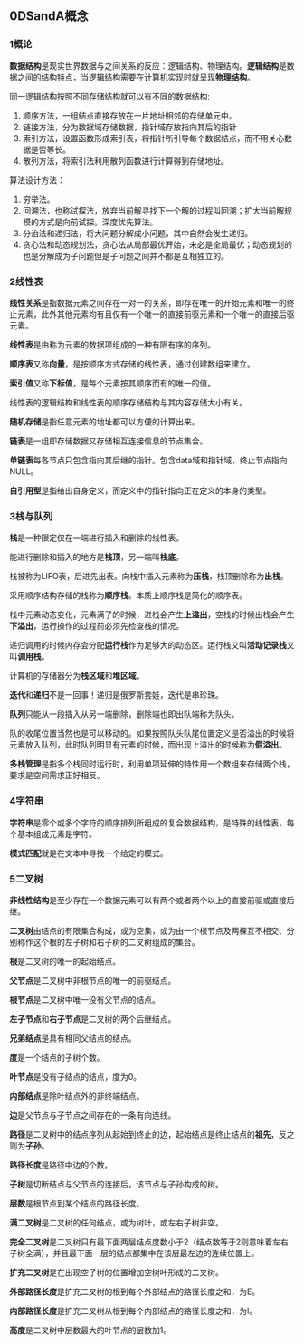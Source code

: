 ## 0DSandA概念
### 1概论
**数据结构**是现实世界数据与之间关系的反应：逻辑结构、物理结构。**逻辑结构**是数据之间的结构特点，当逻辑结构需要在计算机实现时就呈现**物理结构**。

同一逻辑结构按照不同存储结构就可以有不同的数据结构:

1. 顺序方法，一组结点直接存放在一片地址相邻的存储单元中。
2. 链接方法，分为数据域存储数据，指针域存放指向其后的指针
3. 索引方法，设置函数形成索引表，将指针所引导每个数据结点，而不用关心数据是否等长。
4. 散列方法，将索引法利用散列函数进行计算得到存储地址。

算法设计方法：

1. 穷举法。
2. 回溯法，也称试探法，放弃当前解寻找下一个解的过程叫回溯；扩大当前解规模的方式是向前试探。深度优先算法。
3. 分治法和递归法，将大问题分解成小问题，其中自然会发生递归。
4. 贪心法和动态规划法，贪心法从局部最优开始，未必是全局最优；动态规划的也是分解成为子问题但是子问题之间并不都是互相独立的。


### 2线性表
**线性关系**是指数据元素之间存在一对一的关系，即存在唯一的开始元素和唯一的终止元素，此外其他元素均有且仅有一个唯一的直接前驱元素和一个唯一的直接后驱元素。

**线性表**是由称为元素的数据项组成的一种有限有序的序列。



**顺序表**又称**向量**，是按顺序方式存储的线性表，通过创建数组来建立。

**索引值**又称**下标值**，是每个元素按其顺序而有的唯一的值。

线性表的逻辑结构和线性表的顺序存储结构与其内容存储大小有关。

**随机存储**是指任意元素的地址都可以方便的计算出来。



**链表**是一组即存储数据又存储相互连接信息的节点集合。

**单链表**每各节点只包含指向其后继的指针。包含data域和指针域，终止节点指向NULL。

**自引用型**是指给出自身定义，而定义中的指针指向正在定义的本身的类型。


### 3栈与队列

**栈**是一种限定仅在一端进行插入和删除的线性表。

能进行删除和插入的地方是**栈顶**，另一端叫**栈底**。

栈被称为LIFO表，后进先出表。向栈中插入元素称为**压栈**，栈顶删除称为**出栈**。

采用顺序结构存储的栈称为**顺序栈**。本质上顺序栈是简化的顺序表。

栈中元素动态变化，元素满了的时候，进栈会产生**上溢出**，空栈的时候出栈会产生**下溢出**，运行操作的过程前必须先检查栈的情况。

递归调用的时候内存会分配**运行栈**作为足够大的动态区。运行栈又叫**活动记录栈**又叫**调用栈**。

计算机的存储器分为**栈区域**和**堆区域**。

**迭代**和**递归**不是一回事！递归是俄罗斯套娃，迭代是串珍珠。

**队列**只能从一段插入从另一端删除，删除端也即出队端称为队头。

队的收尾位置当然也是可以移动的。如果按照队头队尾位置定义是否溢出的时候将元素放入队列，此时队列明显有元素的时候，而出现上溢出的时候称为**假溢出**。

**多栈管理**是指多个栈同时运行时，利用单项延伸的特性用一个数组来存储两个栈，要求是空间需求正好相反。

### 4字符串
**字符串**是零个或多个字符的顺序排列所组成的复合数据结构，是特殊的线性表，每个基本组成元素是字符。

**模式匹配**就是在文本中寻找一个给定的模式。

### 5二叉树


**非线性结构**是至少存在一个数据元素可以有两个或者两个以上的直接前驱或直接后继。



**二叉树**由结点的有限集合构成，或为空集，或为由一个根节点及两棵互不相交、分别称作这个根的左子树和右子树的二叉树组成的集合。


**根**是二叉树的唯一的起始结点。

**父节点**是二叉树中非根节点的唯一的前驱结点。

**根节点**是二叉树中唯一没有父节点的结点。

**左子节点**和**右子节点**是二叉树的两个后继结点。

**兄弟结点**是具有相同父结点的结点。

**度**是一个结点的子树个数。

**叶节点**是没有子结点的结点，度为0。

**内部结点**是除叶结点外的非终端结点。

**边**是父节点与子节点之间存在的一条有向连线。

**路径**是二叉树中的结点序列从起始到终止的边，起始结点是终止结点的**祖先**，反之则为**子孙**。

**路径长度**是路径中边的个数。

**子树**是切断结点与父节点的连接后，该节点与子孙构成的树。

**层数**是根节点到某个结点的路径长度。

**满二叉树**是二叉树的任何结点，或为树叶，或左右子树非空。

**完全二叉树**是二叉树只有最下面两层结点度数小于2（结点数等于2则意味着左右子树全满），并且最下面一层的结点都集中在该层最左边的连续位置上。


**扩充二叉树**是在出现空子树的位置增加空树叶形成的二叉树。


**外部路径长度**是扩充二叉树的根到每个外部结点的路径长度之和，为E。

**内部路径长度**是扩充二叉树从根到每个内部结点的路径长度之和，为I。


**高度**是二叉树中层数最大的叶节点的层数加1。


